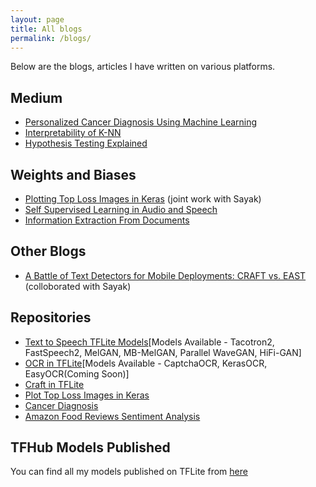 ```yaml
---
layout: page
title: All blogs
permalink: /blogs/
---
```


Below are the blogs, articles I have written on various platforms.

## Medium

- [Personalized Cancer Diagnosis Using Machine Learning](https://medium.com/analytics-vidhya/personalized-cancer-diagnosis-3d6f09a6b8c9)
- [Interpretability of K-NN](https://medium.com/@tulasiram11729/intrepretability-of-k-nn-44831578dd68)
- [Hypothesis Testing Explained](https://medium.com/@tulasiram11729/hypothesis-testing-ae07cc8a397d)

## Weights and Biases

- [Plotting Top Loss Images in Keras](https://wandb.ai/tulasi1729/plot-top-losses/reports/Debug-Models-By-Plotting-The-Top-Loss-Images--VmlldzoxMTI0NDk) (joint work with Sayak)
- [Self Supervised Learning in Audio and Speech](https://wandb.ai/tulasi1729/self-supervised-learning-in-audio/reports/Self-Supervised-Learning-in-Audio-and-Speech--VmlldzozODA3OTU)
- [Information Extraction From Documents](https://wandb.ai/tulasi1729/information_extraction/reports/Information-Extraction-From-Documents---Vmlldzo0MDc3MDQ)


## Other Blogs

- [A Battle of Text Detectors for Mobile Deployments: CRAFT vs. EAST](https://sayak.dev/optimizing-text-detectors/) (colloborated with Sayak)


## Repositories

- [Text to Speech TFLite Models](https://github.com/tulasiram58827/TTS_TFLite)[Models Available - Tacotron2, FastSpeech2, MelGAN, MB-MelGAN, Parallel WaveGAN, HiFi-GAN]
- [OCR in TFLite](https://github.com/tulasiram58827/ocr_tflite)[Models Available - CaptchaOCR, KerasOCR, EasyOCR(Coming Soon)]
- [Craft in TFLite](https://github.com/tulasiram58827/craft_tflite)
- [Plot Top Loss Images in Keras](https://github.com/tulasiram58827/plot_top_losses_keras)
- [Cancer Diagnosis](https://github.com/tulasiram58827/Cancer-Diagnosis)
- [Amazon Food Reviews Sentiment Analysis](https://github.com/tulasiram58827/amazon_fine_food_reviews)

## TFHub Models Published

You can find all my models published on TFLite from [here](https://tfhub.dev/s?publisher=tulasiram58827)
  
